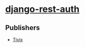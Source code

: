 # [django-rest-auth](https://pypi.org/project/django-rest-auth)



## Publishers
- [Tivix](https://pypi.org/user/Tivix)

